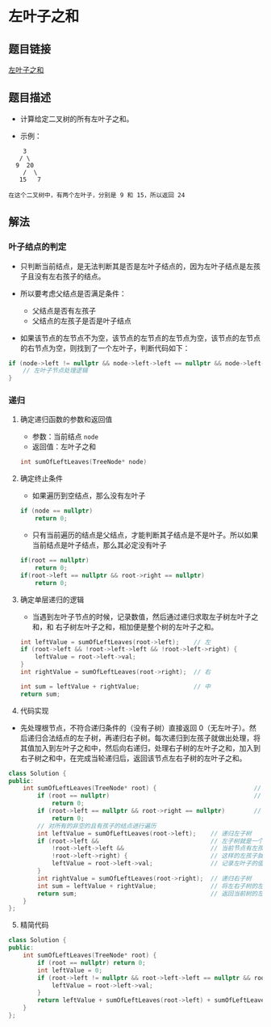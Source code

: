 # 左叶子之和

## 题目链接

[左叶子之和](https://leetcode-cn.com/problems/sum-of-left-leaves/)

## 题目描述

- 计算给定二叉树的所有左叶子之和。

- 示例：

```
    3
   / \
  9  20
    /  \
   15   7

在这个二叉树中，有两个左叶子，分别是 9 和 15，所以返回 24
```

## 解法

### 叶子结点的判定

- 只判断当前结点，是无法判断其是否是左叶子结点的，因为左叶子结点是左孩子且没有左右孩子的结点。
- 所以要考虑父结点是否满足条件：

  - 父结点是否有左孩子
  - 父结点的左孩子是否是叶子结点

- 如果该节点的左节点不为空，该节点的左节点的左节点为空，该节点的左节点的右节点为空，则找到了一个左叶子，判断代码如下：

```cpp
if (node->left != nullptr && node->left->left == nullptr && node->left->right == nullptr) {
    // 左叶子节点处理逻辑
}
```

### 递归

1. 确定递归函数的参数和返回值

   - 参数：当前结点 `node`
   - 返回值：左叶子之和

   ```cpp
   int sumOfLeftLeaves(TreeNode* node)
   ```

2. 确定终止条件

   - 如果遍历到空结点，那么没有左叶子

   ```cpp
   if (node == nullptr)
       return 0;
   ```

   - 只有当前遍历的结点是父结点，才能判断其子结点是不是叶子。所以如果当前结点是叶子结点，那么其必定没有叶子

   ```cpp
   if(root == nullptr)
       return 0;
   if(root->left == nullptr && root->right == nullptr)
       return 0;
   ```

3. 确定单层递归的逻辑

   - 当遇到左叶子节点的时候，记录数值，然后通过递归求取左子树左叶子之和，和 右子树左叶子之和，相加便是整个树的左叶子之和。

   ```cpp
   int leftValue = sumOfLeftLeaves(root->left);    // 左
   if (root->left && !root->left->left && !root->left->right) {
       leftValue = root->left->val;
   }
   int rightValue = sumOfLeftLeaves(root->right);  // 右

   int sum = leftValue + rightValue;               // 中
   return sum;
   ```

4. 代码实现

- 先处理根节点，不符合递归条件的（没有子树）直接返回 0（无左叶子）。然后递归合法结点的左子树，再递归右子树。每次递归到左孩子就做出处理，将其值加入到左叶子之和中，然后向右递归，处理右子树的左叶子之和，加入到右子树之和中，在完成当轮递归后，返回该节点左右子树的左叶子之和。

```cpp
class Solution {
public:
    int sumOfLeftLeaves(TreeNode* root) {                           // 在这里所有判断都是对父结点判断的
        if (root == nullptr)                                        // 终止条件: 父结点为空则直接返回
            return 0;
        if (root->left == nullptr && root->right == nullptr)        // 终止条件: 这是一个叶子结点，不是父结点
            return 0;
        // 对所有的非空的且有孩子的结点进行遍历
        int leftValue = sumOfLeftLeaves(root->left);    // 递归左子树
        if (root->left &&                               // 左子树就是一个左叶子的情况
            !root->left->left &&                        // 当前节点有左孩子且左孩子没有左右孩子
            !root->left->right) {                       // 这样的左孩子就是左叶子
            leftValue = root->left->val;                // 记录左叶子的值
        }
        int rightValue = sumOfLeftLeaves(root->right);  // 递归右子树
        int sum = leftValue + rightValue;               // 将左右子树的左叶子之和相加
        return sum;                                     // 返回当前树的左叶子之和
    }
};
```

5. 精简代码

```cpp
class Solution {
public:
    int sumOfLeftLeaves(TreeNode* root) {
        if (root == nullptr) return 0;
        int leftValue = 0;
        if (root->left != nullptr && root->left->left == nullptr && root->left->right == nullptr) {
            leftValue = root->left->val;
        }
        return leftValue + sumOfLeftLeaves(root->left) + sumOfLeftLeaves(root->right);
    }
};
```
